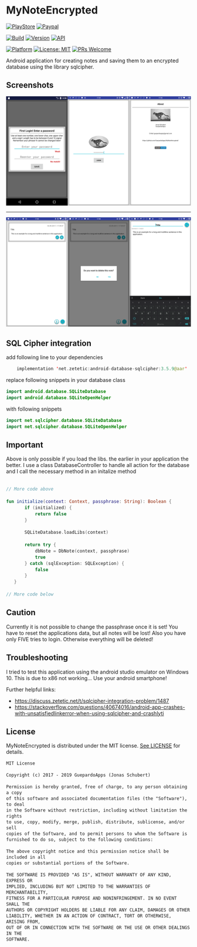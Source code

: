 # MyNoteEncrypted

[![PlayStore](https://img.shields.io/badge/PlayStore-MyNoteEncrypted-blue.svg)](https://play.google.com/store/apps/details?id=guepardoapps.mynoteencrypted)
[![Paypal](https://img.shields.io/badge/paypal-donate-blue.svg)](https://www.paypal.me/GuepardoApps)

[![Build](https://img.shields.io/badge/build-success-green.svg)](./releases)
[![Version](https://img.shields.io/badge/version-2.0.1.190805-blue.svg)](./releases)
[![API](https://img.shields.io/badge/API-26+-blue.svg)](https://android-arsenal.com/api?level=26)

[![Platform](https://img.shields.io/badge/platform-Android-blue.svg)](https://www.android.com)
[![License: MIT](https://img.shields.io/badge/License-MIT-blue.svg)](https://opensource.org/licenses/MIT)
[![PRs Welcome](https://img.shields.io/badge/PRs-welcome-brightgreen.svg)](http://makeapullrequest.com)

Android application for creating notes and saving them to an encrypted database using the library sqlcipher.

## Screenshots

![alt tag](screenshots/header_001.png)
___________________________________

![alt tag](screenshots/header_002.png)

## SQL Cipher integration

add following line to your dependencies

```kotlin
    implementation 'net.zetetic:android-database-sqlcipher:3.5.9@aar'
```

replace following snippets in your database class

```kotlin
import android.database.SQLiteDatabase
import android.database.SQLiteOpenHelper
```

with following snippets

```kotlin
import net.sqlcipher.database.SQLiteDatabase
import net.sqlcipher.database.SQLiteOpenHelper
```

## Important

Above is only possible if you load the libs. the earlier in your application the better.
I use a class DatabaseController to handle  all action for the database and I call the necessary method in an initalize method

```kotlin

// More code above

fun initialize(context: Context, passphrase: String): Boolean {
       if (initialized) {
           return false
       }

       SQLiteDatabase.loadLibs(context)

       return try {
           dbNote = DbNote(context, passphrase)
		   true
       } catch (sqlException: SQLException) {
           false
       }
   }

// More code below

```

## Caution

Currently it is not possible to change the passphrase once it is set! You have to reset the applications data, but all notes will be lost!
Also you have only FIVE tries to login. Otherwise everything will be deleted!

## Troubleshooting

I tried to test this application using the android studio emulator on Windows 10. This is due to x86 not working...
Use your android smartphone!

Further helpful links:

- https://discuss.zetetic.net/t/sqlcipher-integration-problem/1487
- https://stackoverflow.com/questions/40674016/android-app-crashes-with-unsatisfiedlinkerror-when-using-sqlcipher-and-crashlyti

## License

MyNoteEncrypted is distributed under the MIT license. [See LICENSE](LICENSE.md) for details.

```
MIT License

Copyright (c) 2017 - 2019 GuepardoApps (Jonas Schubert)

Permission is hereby granted, free of charge, to any person obtaining a copy
of this software and associated documentation files (the "Software"), to deal
in the Software without restriction, including without limitation the rights
to use, copy, modify, merge, publish, distribute, sublicense, and/or sell
copies of the Software, and to permit persons to whom the Software is
furnished to do so, subject to the following conditions:

The above copyright notice and this permission notice shall be included in all
copies or substantial portions of the Software.

THE SOFTWARE IS PROVIDED "AS IS", WITHOUT WARRANTY OF ANY KIND, EXPRESS OR
IMPLIED, INCLUDING BUT NOT LIMITED TO THE WARRANTIES OF MERCHANTABILITY,
FITNESS FOR A PARTICULAR PURPOSE AND NONINFRINGEMENT. IN NO EVENT SHALL THE
AUTHORS OR COPYRIGHT HOLDERS BE LIABLE FOR ANY CLAIM, DAMAGES OR OTHER
LIABILITY, WHETHER IN AN ACTION OF CONTRACT, TORT OR OTHERWISE, ARISING FROM,
OUT OF OR IN CONNECTION WITH THE SOFTWARE OR THE USE OR OTHER DEALINGS IN THE
SOFTWARE.
```
